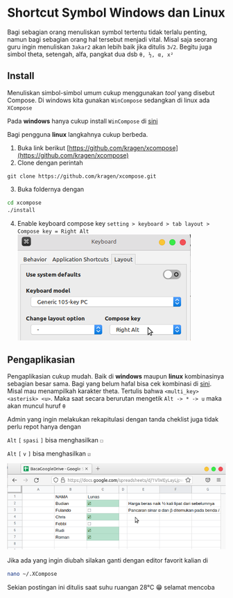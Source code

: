 # Shortcut Symbol Windows dan Linux

Bagi sebagian orang menuliskan symbol tertentu tidak terlalu penting, namun bagi sebagian orang  hal tersebut menjadi vital. Misal saja seorang guru ingin menuliskan `3akar2` akan lebih baik jika ditulis `3√2`. Begitu juga simbol theta, setengah, alfa, pangkat dua dsb `θ, ½, α, x²`

## Install 
Menuliskan simbol-simbol umum cukup menggunakan _tool_ yang disebut Compose. Di windows kita gunakan `WinCompose` sedangkan di linux ada `XCompose`

Pada **windows** hanya cukup install `WinCompose` di [sini](http://wincompose.info)

Bagi pengguna **linux** langkahnya cukup berbeda. 
1. Buka link berikut [https://github.com/kragen/xcompose](https://github.com/kragen/xcompose)
2. Clone dengan perintah 
```git
git clone https://github.com/kragen/xcompose.git
```
3. Buka foldernya dengan
```bash
cd xcompose
./install
```
4. Enable keyboard compose key
`setting > keyboard > tab layout > Compose key = Right Alt`
![Compose Key Linux](composekey.png)

## Pengaplikasian

Pengaplikasian cukup mudah. Baik di **windows** maupun **linux** kombinasinya sebagian besar sama. Bagi yang belum hafal bisa cek kombinasi di [sini](https://raw.githubusercontent.com/kragen/xcompose/master/dotXCompose). Misal mau menampilkah karakter theta. Tertulis bahwa `<multi_key> <asterisk> <u>`. Maka saat secara berurutan mengetik
`Alt -> * -> u` maka akan muncul huruf `θ`

Admin yang ingin melakukan rekapitulasi dengan tanda cheklist juga tidak perlu repot hanya dengan 

`Alt` `[` `spasi` `]` bisa menghasilkan `☐`

`Alt` `[` `v` `]` bisa menghasilkan `☑`

![google sheet insert symbol](sheet_insert_symbol.png)

Jika ada yang ingin diubah silakan ganti dengan editor favorit kalian di 
```bash
nano ~/.XCompose
```

Sekian postingan ini ditulis saat suhu ruangan 28°C 
:grin: selamat mencoba

